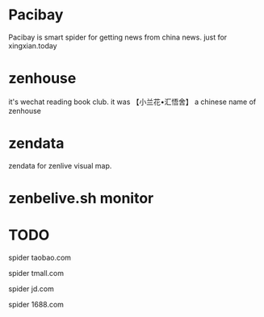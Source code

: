 # Pacibay
Pacibay is smart spider for getting news from china news. just for xingxian.today

# zenhouse
it's wechat reading book club. it was 【小兰花•汇悟舍】 a chinese name of zenhouse 

# zendata
zendata for zenlive visual map.

# zenbelive.sh monitor

# TODO
spider taobao.com

spider tmall.com

spider jd.com

spider 1688.com

